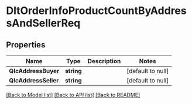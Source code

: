 # DltOrderInfoProductCountByAddressAndSellerReq

## Properties
Name | Type | Description | Notes
------------ | ------------- | ------------- | -------------
**QlcAddressBuyer** | **string** |  | [default to null]
**QlcAddressSeller** | **string** |  | [default to null]

[[Back to Model list]](../README.md#documentation-for-models) [[Back to API list]](../README.md#documentation-for-api-endpoints) [[Back to README]](../README.md)

